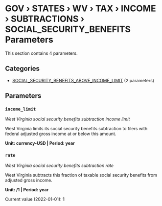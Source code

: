 # GOV › STATES › WV › TAX › INCOME › SUBTRACTIONS › SOCIAL_SECURITY_BENEFITS Parameters

This section contains 4 parameters.

## Categories

- [SOCIAL_SECURITY_BENEFITS_ABOVE_INCOME_LIMIT](social_security_benefits_above_income_limit/index.md) (2 parameters)

## Parameters

### `income_limit`
*West Virginia social security benefits subtraction income limit*

West Virginia limits its social security benefits subtraction to filers with federal adjusted gross income at or below this amount.

**Unit: currency-USD | Period: year**


### `rate`
*West Virginia social security benefits subtraction rate*

West Virginia subtracts this fraction of taxable social security benefits from adjusted gross income.

**Unit: /1 | Period: year**

Current value (2022-01-01): **1**

